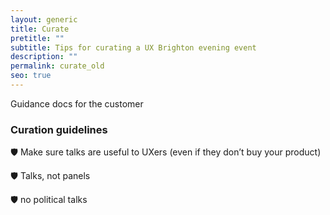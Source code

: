```yaml
---
layout: generic
title: Curate
pretitle: ""
subtitle: Tips for curating a UX Brighton evening event
description: ""
permalink: curate_old
seo: true
---
```

Guidance docs for the customer

### Curation guidelines

🛡 Make sure talks are useful to UXers (even if they don’t buy your product)

🛡 Talks, not panels

🛡 no political talks
